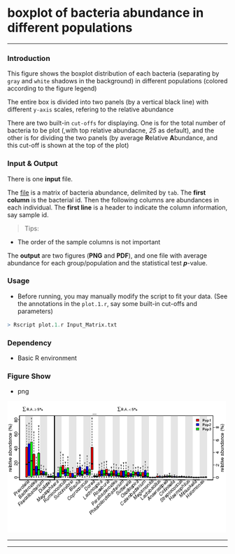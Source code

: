 # boxplot of bacteria abundance in different populations
---


### Introduction

This figure shows the boxplot distribution of each bacteria (separating by `gray` and `white` shadows in the background) in different populations (colored according to the figure legend)

The entire box is divided into two panels (by a vertical black line) with different `y-axis` scales, refering to the relative abundance

There are two built-in `cut-offs` for displaying. One is for the total number of bacteria to be plot (,with top relative abundacne, *25* as default), and the other is for dividing the two panels (by average **R**elative **A**bundance, and this cut-off is shown at the top of the plot)


### Input & Output

There is one **input** file. 

The [file][f1] is a matrix of bacteria abundance, delimited by `tab`. The **first column** is the bacterial id. Then the following columns are abundances in each individual. The **first line** is a header to indicate the column information, say sample id.

> Tips: 
+ The order of the sample columns is not important


The **output** are two figures (**PNG** and **PDF**), and one file with average abundance for each group/population and the statistical test ***p***-value.


### Usage

+ Before running, you may manually modify the script to fit your data. (See the annotations in the `plot.1.r`, say some built-in cut-offs and parameters)

```R
> Rscript plot.1.r Input_Matrix.txt
```

### Dependency

+ Basic R environment

### Figure Show

+ png

![png][p1]


------
------
[f1]: https://github.com/faculty/iVisual/blob/master/boxplot/plot.1/Input_Matrix.txt 

[p1]: https://github.com/faculty/iVisual/raw/master/boxplot/plot.1/Input_Matrix.boxplot.png

